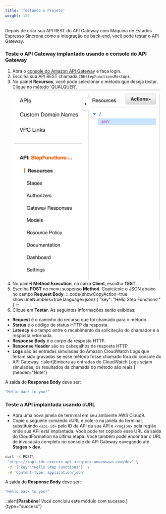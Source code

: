 ```yaml
---
title: 'Testando o Projeto'
weight: 125
---
```


Depois de criar sua API REST do API Gateway com Máquina de Estados Espresso Síncrona como a integração de back-end, você pode testar o API Gateway.

### Teste o API Gateway implantado usando o console do API Gateway

1. Abra o [console do Amazon API Gateway](https://console.aws.amazon.com/apigateway/) e faça login.
2. Escolha sua API REST chamada `CDKStepFunctionsRestApi`.
3. No painel **Recursos**, você pode selecionar o método que deseja testar. Clique no método 'QUALQUER'.
   ![API Gateway ANY](/static/img/module-10/api-gateway-testing.png)
4. No painel **Method Execution**, na caixa **Client**, escolha **TEST**.
5. Escolha **POST** no menu suspenso **Method**. Copie/cole o JSON abaixo no campo **Request Body**.
:::code{showCopyAction=true showLineNumbers=true language=json}
{
"key": "Hello Step Functions!"
}
:::
6. Clique em **Testar**. As seguintes informações serão exibidas:

- **Request** é o caminho do recurso que foi chamado para o método.
- **Status** é o código de status HTTP da resposta.
- **Latency** é o tempo entre o recebimento da solicitação do chamador e a resposta retornada.
- **Response Body** é o corpo da resposta HTTP.
- **Response Header** são os cabeçalhos de resposta HTTP.
- **Logs** são as entradas simuladas do Amazon CloudWatch Logs que teriam sido gravadas se esse método fosse chamado fora do console do API Gateway.
  ::alert[Embora as entradas do CloudWatch Logs sejam simuladas, os resultados da chamada do método são reais.]{header="Note"}

A saída do **Response Body** deve ser:

```bash
"Hello back to you!"
```

### Teste a API implantada usando cURL

- Abra uma nova janela de terminal em seu ambiente AWS Cloud9.
- Copie o seguinte comando cURL e cole-o na janela do terminal, substituindo `<api-id>` pelo ID da API da sua API e `<region>` pela região onde sua API está implantada. Você pode ter copiado esse URL da saída do CloudFormation na última etapa. Você também pode encontrar o URL de invocação completo no console do API Gateway navegando até **Stages > dev**.

```bash
curl -X POST\
 'https://<api-id>.execute-api.<region>.amazonaws.com/dev' \
 -d '{"key":"Hello Step Functions"}' \
 -H 'Content-Type: application/json'
```

A saída do **Response Body** deve ser:

```bash
"Hello back to you!"
```

::alert[**Parabéns!** Você concluiu este módulo com sucesso.]{type="success"}
